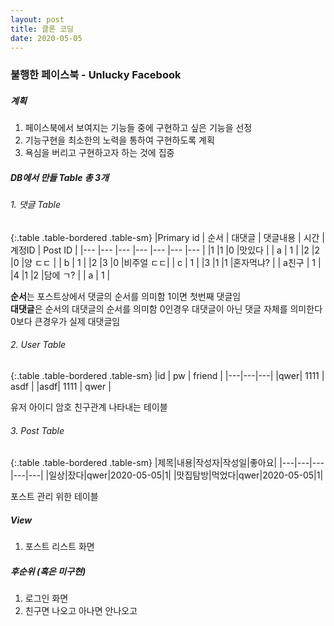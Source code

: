 ```yaml
---
layout: post
title: 클론 코딩
date: 2020-05-05
---
```


### 불행한 페이스북 - Unlucky Facebook


##### 계획

1. 페이스북에서 보여지는 기능들 중에 구현하고 싶은 기능을 선정
2. 기능구현을 최소한의 노력을 통하여 구현하도록 계획
3. 욕심을 버리고 구현하고자 하는 것에 집중

##### DB에서 만들 Table 총 3개

###### 1. 댓글 Table

{:.table .table-bordered .table-sm}
|Primary id | 순서  | 대댓글    | 댓글내용  | 시간  | 계정ID    | Post ID   |
|---        |---    |---        |---        |---    |---        |---        |
|1          |1      |0          |맛있다     |       |    a      |     1     |
|2          |2      |0          |양 ㄷㄷ    |       |    b      |     1     |
|2          |3      |0          |비주얼 ㄷㄷ|       |    c      |     1     |
|3          |1      |1          |혼자먹냐?  |       |    a친구  |     1     |
|4          |1      |2          |담에 ㄱ?   |       |    a      |     1     |

**순서**는 포스트상에서 댓글의 순서를 의미함 1이면 첫번째 댓글임  
**대댓글**은 순서의 대댓글의 순서를 의미함 0인경우 대댓글이 아닌 댓글 자체를 의미한다 0보다 큰경우가 실제 대댓글임 


###### 2. User Table

{:.table .table-bordered .table-sm}
|id | pw | friend |
|---|---|---|
|qwer| 1111 | asdf |
|asdf| 1111 | qwer |

유저 아이디 암호 친구관계 나타내는 테이블

###### 3. Post Table

{:.table .table-bordered .table-sm}
|제목|내용|작성자|작성일|좋아요|
|---|---|---|---|---|
|일상|잤다|qwer|2020-05-05|1|
|맛집탐방|먹었다|qwer|2020-05-05|1|

포스트 관리 위한 테이블


##### View
1. 포스트 리스트 화면

##### 후순위 (혹은 미구현)
1. 로그인 화면
2. 친구면 나오고 아나면 안나오고
